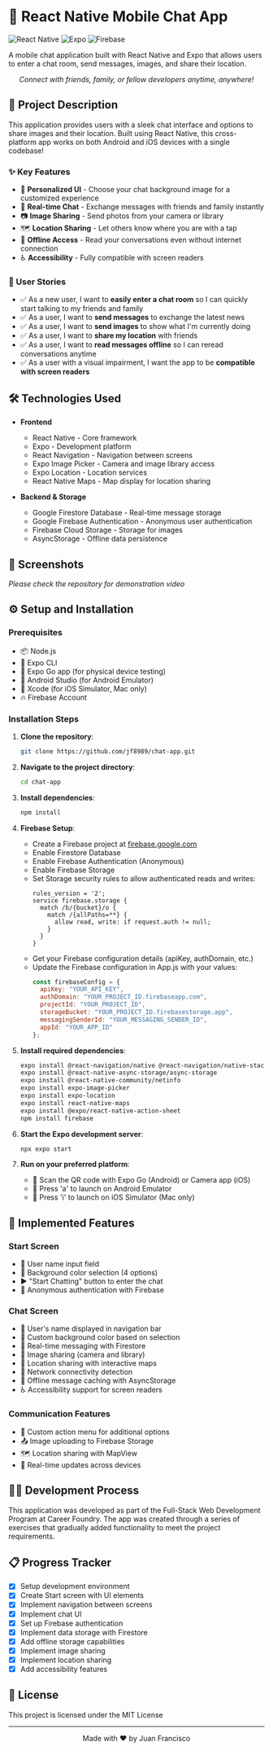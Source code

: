 # 💬 React Native Mobile Chat App

![React Native](https://img.shields.io/badge/React%20Native-20232A?style=for-the-badge&logo=react&logoColor=61DAFB)
![Expo](https://img.shields.io/badge/Expo-000020?style=for-the-badge&logo=expo&logoColor=white)
![Firebase](https://img.shields.io/badge/Firebase-FFCA28?style=for-the-badge&logo=firebase&logoColor=black)

A mobile chat application built with React Native and Expo that allows users to enter a chat room, send messages, images, and share their location.

<p align="center">
  <i>Connect with friends, family, or fellow developers anytime, anywhere!</i>
</p>

## 🚀 Project Description

This application provides users with a sleek chat interface and options to share images and their location. Built using React Native, this cross-platform app works on both Android and iOS devices with a single codebase!

### ✨ Key Features

- 🎨 **Personalized UI** - Choose your chat background image for a customized experience
- 💬 **Real-time Chat** - Exchange messages with friends and family instantly
- 📷 **Image Sharing** - Send photos from your camera or library
- 🗺️ **Location Sharing** - Let others know where you are with a tap
- 📱 **Offline Access** - Read your conversations even without internet connection
- ♿ **Accessibility** - Fully compatible with screen readers

### 👤 User Stories

- ✅ As a new user, I want to **easily enter a chat room** so I can quickly start talking to my friends and family
- ✅ As a user, I want to **send messages** to exchange the latest news
- ✅ As a user, I want to **send images** to show what I'm currently doing
- ✅ As a user, I want to **share my location** with friends
- ✅ As a user, I want to **read messages offline** so I can reread conversations anytime
- ✅ As a user with a visual impairment, I want the app to be **compatible with screen readers**

## 🛠️ Technologies Used

- **Frontend**
  - React Native - Core framework
  - Expo - Development platform
  - React Navigation - Navigation between screens
  - Expo Image Picker - Camera and image library access
  - Expo Location - Location services
  - React Native Maps - Map display for location sharing
  
- **Backend & Storage**
  - Google Firestore Database - Real-time message storage
  - Google Firebase Authentication - Anonymous user authentication
  - Firebase Cloud Storage - Storage for images
  - AsyncStorage - Offline data persistence

## 📱 Screenshots

*Please check the repository for demonstration video*

## ⚙️ Setup and Installation

### Prerequisites

- 📦 Node.js
- 🧰 Expo CLI
- 📱 Expo Go app (for physical device testing)
- 🤖 Android Studio (for Android Emulator)
- 🍎 Xcode (for iOS Simulator, Mac only)
- 🔥 Firebase Account

### Installation Steps

1. **Clone the repository**:
   ```bash
   git clone https://github.com/jf8989/chat-app.git
   ```

2. **Navigate to the project directory**:
   ```bash
   cd chat-app
   ```

3. **Install dependencies**:
   ```bash
   npm install
   ```

4. **Firebase Setup**:
   - Create a Firebase project at [firebase.google.com](https://firebase.google.com)
   - Enable Firestore Database
   - Enable Firebase Authentication (Anonymous)
   - Enable Firebase Storage
   - Set Storage security rules to allow authenticated reads and writes:
     ```
     rules_version = '2';
     service firebase.storage {
       match /b/{bucket}/o {
         match /{allPaths=**} {
           allow read, write: if request.auth != null;
         }
       }
     }
     ```
   - Get your Firebase configuration details (apiKey, authDomain, etc.)
   - Update the Firebase configuration in App.js with your values:
     ```javascript
     const firebaseConfig = {
       apiKey: "YOUR_API_KEY",
       authDomain: "YOUR_PROJECT_ID.firebaseapp.com",
       projectId: "YOUR_PROJECT_ID",
       storageBucket: "YOUR_PROJECT_ID.firebasestorage.app",
       messagingSenderId: "YOUR_MESSAGING_SENDER_ID",
       appId: "YOUR_APP_ID"
     };
     ```

5. **Install required dependencies**:
   ```bash
   expo install @react-navigation/native @react-navigation/native-stack
   expo install @react-native-async-storage/async-storage
   expo install @react-native-community/netinfo
   expo install expo-image-picker
   expo install expo-location
   expo install react-native-maps
   expo install @expo/react-native-action-sheet
   npm install firebase
   ```

6. **Start the Expo development server**:
   ```bash
   npx expo start
   ```

7. **Run on your preferred platform**:
   - 📱 Scan the QR code with Expo Go (Android) or Camera app (iOS)
   - 🤖 Press 'a' to launch on Android Emulator
   - 🍎 Press 'i' to launch on iOS Simulator (Mac only)

## 🎯 Implemented Features

### Start Screen
- 📝 User name input field
- 🎨 Background color selection (4 options)
- ▶️ "Start Chatting" button to enter the chat
- 🔐 Anonymous authentication with Firebase

### Chat Screen
- 👤 User's name displayed in navigation bar
- 🎨 Custom background color based on selection
- 💬 Real-time messaging with Firestore
- 📸 Image sharing (camera and library)
- 📍 Location sharing with interactive maps
- 🔄 Network connectivity detection
- 📴 Offline message caching with AsyncStorage
- ♿ Accessibility support for screen readers

### Communication Features
- 📱 Custom action menu for additional options
- 📤 Image uploading to Firebase Storage
- 🗺️ Location sharing with MapView
- 🔄 Real-time updates across devices

## 👨‍💻 Development Process

This application was developed as part of the Full-Stack Web Development Program at Career Foundry. The app was created through a series of exercises that gradually added functionality to meet the project requirements.

## 📋 Progress Tracker

- [x] Setup development environment
- [x] Create Start screen with UI elements
- [x] Implement navigation between screens
- [x] Implement chat UI
- [x] Set up Firebase authentication
- [x] Implement data storage with Firestore
- [x] Add offline storage capabilities
- [x] Implement image sharing
- [x] Implement location sharing
- [x] Add accessibility features

## 📄 License

This project is licensed under the MIT License

---

<p align="center">
  Made with ❤️ by Juan Francisco
</p>